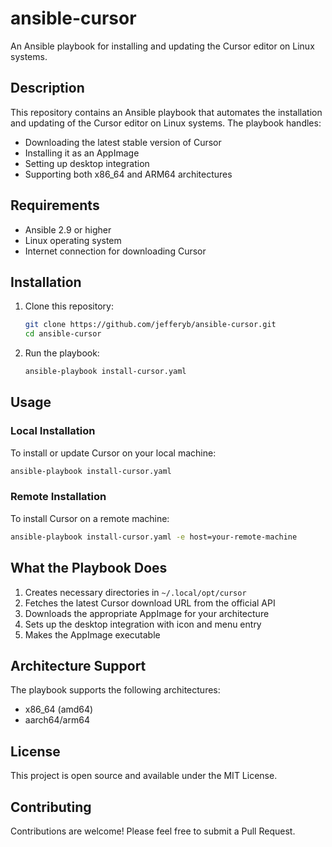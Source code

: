 # ansible-cursor

An Ansible playbook for installing and updating the Cursor editor on Linux systems.

## Description

This repository contains an Ansible playbook that automates the installation and updating of the Cursor editor on Linux systems. The playbook handles:
- Downloading the latest stable version of Cursor
- Installing it as an AppImage
- Setting up desktop integration
- Supporting both x86_64 and ARM64 architectures

## Requirements

- Ansible 2.9 or higher
- Linux operating system
- Internet connection for downloading Cursor

## Installation

1. Clone this repository:
   ```bash
   git clone https://github.com/jefferyb/ansible-cursor.git
   cd ansible-cursor
   ```

2. Run the playbook:
   ```bash
   ansible-playbook install-cursor.yaml
   ```

## Usage

### Local Installation
To install or update Cursor on your local machine:
```bash
ansible-playbook install-cursor.yaml
```

### Remote Installation
To install Cursor on a remote machine:
```bash
ansible-playbook install-cursor.yaml -e host=your-remote-machine
```

## What the Playbook Does

1. Creates necessary directories in `~/.local/opt/cursor`
2. Fetches the latest Cursor download URL from the official API
3. Downloads the appropriate AppImage for your architecture
4. Sets up the desktop integration with icon and menu entry
5. Makes the AppImage executable

## Architecture Support

The playbook supports the following architectures:
- x86_64 (amd64)
- aarch64/arm64

## License

This project is open source and available under the MIT License.

## Contributing

Contributions are welcome! Please feel free to submit a Pull Request.
